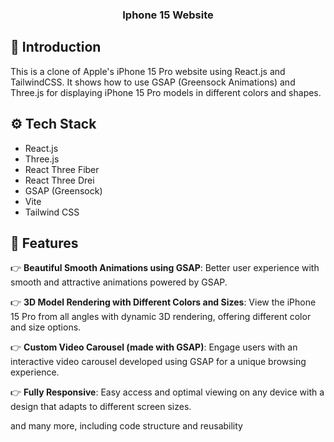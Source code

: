  <h3 align="center">Iphone 15 Website</h3>


 ## <a name="introduction">🤖 Introduction</a>

This is a clone of Apple's iPhone 15 Pro website using React.js and TailwindCSS. It shows how to use GSAP (Greensock Animations) and Three.js for displaying iPhone 15 Pro models in different colors and shapes.

## <a name="tech-stack">⚙️ Tech Stack</a>

- React.js
- Three.js
- React Three Fiber
- React Three Drei
- GSAP (Greensock)
- Vite
- Tailwind CSS

## <a name="features">🔋 Features</a>

👉 **Beautiful Smooth Animations using GSAP**: Better user experience with smooth and attractive animations powered by GSAP.

👉 **3D Model Rendering with Different Colors and Sizes**: View the iPhone 15 Pro from all angles with dynamic 3D rendering, offering different color and size options.

👉 **Custom Video Carousel (made with GSAP)**: Engage users with an interactive video carousel developed using GSAP for a unique browsing experience.

👉 **Fully Responsive**: Easy access and optimal viewing on any device with a design that adapts to different screen sizes.

and many more, including code structure and reusability